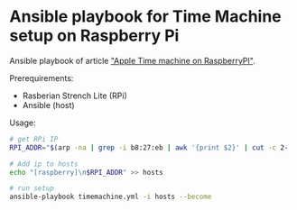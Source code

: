 # Ansible playbook for Time Machine setup on Raspberry Pi

Ansible playbook of article ["Apple Time machine on RaspberryPI"](https://github.com/mr-bt/raspberrypi-timemachine).

Prerequirements:
* Rasberian Strench Lite (RPi)
* Ansible (host)

Usage:
```bash
# get RPi IP
RPI_ADDR="$(arp -na | grep -i b8:27:eb | awk '{print $2}' | cut -c 2- | rev | cut -c 2- | rev)"

# Add ip to hosts
echo "[raspberry]\n$RPI_ADDR" >> hosts

# run setup
ansible-playbook timemachine.yml -i hosts --become
```


